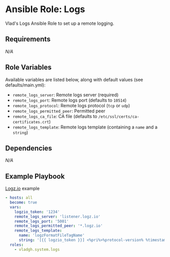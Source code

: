 # Ansible Role: Logs

Vlad's Logs Ansible Role to set up a remote logging.

## Requirements

*_N/A_*

## Role Variables

Available variables are listed below, along with default values (see defaults/main.yml):

- `remote_logs_server`: Remote logs server (required)
- `remote_logs_port`: Remote logs port (defaults to `10514`)
- `remote_logs_protocol`: Remote logs protocol (`tcp` or `udp`)
- `remote_logs_permitted_peer`: Permitted peer
- `remote_logs_ca_file`: CA file (defaults to `/etc/ssl/certs/ca-certificates.crt`)
- `remote_logs_template`: Remote logs template (containing a `name` and a `string`)

## Dependencies

*_N/A_*

## Example Playbook

[Logz.io](https://logz.io/) example

```yaml
- hosts: all
  become: true
  vars:
    logzio_token: '1234'
    remote_logs_server: 'listener.logz.io'
    remote_logs_port: '5001'
    remote_logs_permitted_peer: '*.logz.io'
    remote_logs_template:
      name: 'logzFormatFileTagName'
      string: '[{{ logzio_token }}] <%pri%>%protocol-version% %timestamp:::date-rfc3339% %HOSTNAME% %app-name% %procid% %msgid% [type=syslog] %msg%\n'
  roles:
    - vladgh.system.logs
```
